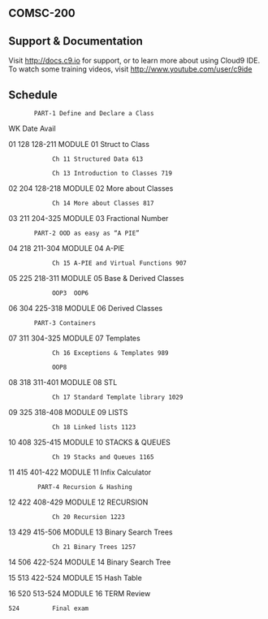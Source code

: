 ## COMSC-200

## Support & Documentation

Visit http://docs.c9.io for support, or to learn more about using Cloud9 IDE. 
To watch some training videos, visit http://www.youtube.com/user/c9ide

## Schedule
           PART-1 Define and Declare a Class
           
 WK Date	Avail
 
 01 128	128-211 MODULE 01 Struct to Class
 
     			Ch 11 Structured Data 613  
     			
     			Ch 13 Introduction to Classes 719 
     			
 02 204	128-218 MODULE 02 More about Classes
 
     			Ch 14 More about Classes 817
     			
 03 211	204-325 MODULE 03 Fractional Number 



           PART-2 OOD as easy as “A PIE” 
           
 04 218	211-304 MODULE 04 A-PIE
 
     			Ch 15 A-PIE and Virtual Functions 907
     			
 05 225	218-311 MODULE 05 Base & Derived Classes
 
     			OOP3  OOP6
     			
 06 304	225-318 MODULE 06 Derived Classes
 
 

           PART-3 Containers
           
 07 311	304-325 MODULE 07 Templates  
 
     			Ch 16 Exceptions & Templates 989 
     			
     			OOP8
     			
 08 318	311-401 MODULE 08 STL
 
     			Ch 17 Standard Template library 1029 
     			
 09 325	318-408 MODULE 09 LISTS
 
     			Ch 18 Linked lists 1123 
     			
 10 408	325-415 MODULE 10 STACKS & QUEUES
 
     			Ch 19 Stacks and Queues 1165
     			
 11 415	401-422 MODULE 11 Infix Calculator


      		PART-4 Recursion & Hashing
      		
 12 422	408-429 MODULE 12 RECURSION
 
     			Ch 20 Recursion 1223 
     			
 13 429	415-506 MODULE 13 Binary Search Trees
 
     			Ch 21 Binary Trees 1257 
     			
 14 506	422-524 MODULE 14 Binary Search Tree
 
 15 513	422-524 MODULE 15 Hash Table
 
 16 520	513-524 MODULE 16 TERM Review
 
    524			Final exam
